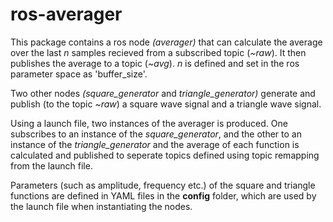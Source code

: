 # ros-averager

This package contains a ros node *(averager)* that can calculate the average over the last *n* samples recieved from a subscribed topic (*~raw*). It then publishes the average to a topic (*~avg*). *n* is defined and set in the ros parameter space as 'buffer_size'.

Two other nodes *(square_generator* and *triangle_generator)* generate and publish (to the topic *~raw*) a square wave signal and a triangle wave signal.

Using a launch file, two instances of the averager is produced. One subscribes to an instance of the *square_generator*, and the other to an instance of the *triangle_generator* and the average of each function is calculated and published to seperate topics defined using topic remapping from the launch file.

Parameters (such as amplitude, frequency etc.) of the square and triangle functions are defined in YAML files in the **config** folder, which are used by the launch file when instantiating the nodes.

